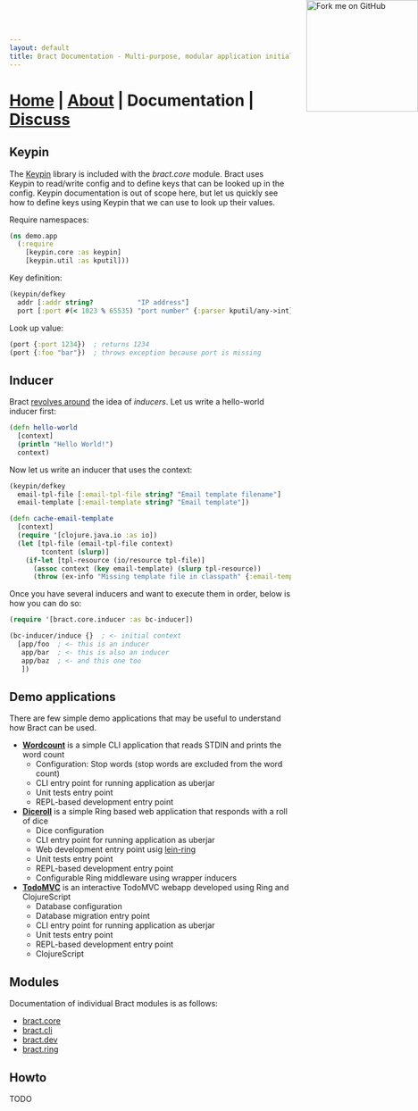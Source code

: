 ```yaml
---
layout: default
title: Bract Documentation - Multi-purpose, modular application initialization framework for Clojure
---
```

# [Home](/)    |    [About](/about.html)    |    Documentation    |    [Discuss](/discuss.html)

## Keypin

The [Keypin](https://github.com/kumarshantanu/keypin) library is included with the _bract.core_ module. Bract uses
Keypin to read/write config and to define keys that can be looked up in the config. Keypin documentation is out of
scope here, but let us quickly see how to define keys using Keypin that we can use to look up their values.

Require namespaces:

```clojure
(ns demo.app
  (:require
    [keypin.core :as keypin]
    [keypin.util :as kputil]))
```

Key definition:

```clojure
(keypin/defkey
  addr [:addr string?           "IP address"]
  port [:port #(< 1023 % 65535) "port number" {:parser kputil/any->int}])
```

Look up value:

```clojure
(port {:port 1234})  ; returns 1234
(port {:foo "bar"})  ; throws exception because port is missing
```


## Inducer

Bract [revolves around](/about.html#how-it-works) the idea of _inducers_. Let us write a hello-world inducer first:

```clojure
(defn hello-world
  [context]
  (println "Hello World!")
  context)
```

Now let us write an inducer that uses the context:

```clojure
(keypin/defkey
  email-tpl-file [:email-tpl-file string? "Email template filename"]
  email-template [:email-template string? "Email template"])

(defn cache-email-template
  [context]
  (require '[clojure.java.io :as io])
  (let [tpl-file (email-tpl-file context)
        tcontent (slurp)]
    (if-let [tpl-resource (io/resource tpl-file)]
      (assoc context (key email-template) (slurp tpl-resource))
      (throw (ex-info "Missing template file in classpath" {:email-template-file tpl-file})))))
```

Once you have several inducers and want to execute them in order, below is how you can do so:

```clojure
(require '[bract.core.inducer :as bc-inducer])

(bc-inducer/induce {}  ; <- initial context
  [app/foo  ; <- this is an inducer
   app/bar  ; <- this is also an inducer
   app/baz  ; <- and this one too
   ])
```


## Demo applications

There are few simple demo applications that may be useful to understand how Bract can be used.

* **[Wordcount](https://github.com/bract/demo.wordcount)** is a simple CLI application that reads STDIN and prints the word count
  * Configuration: Stop words (stop words are excluded from the word count)
  * CLI entry point for running application as uberjar
  * Unit tests entry point
  * REPL-based development entry point
* **[Diceroll](https://github.com/bract/demo.diceroll)** is a simple Ring based web application that responds with a roll of dice
  * Dice configuration
  * CLI entry point for running application as uberjar
  * Web development entry point usig [lein-ring](https://github.com/weavejester/lein-ring)
  * Unit tests entry point
  * REPL-based development entry point
  * Configurable Ring middleware using wrapper inducers
* **[TodoMVC](https://github.com/bract/demo.todomvc)** is an interactive TodoMVC webapp developed using Ring and ClojureScript
  * Database configuration
  * Database migration entry point
  * CLI entry point for running application as uberjar
  * Unit tests entry point
  * REPL-based development entry point
  * ClojureScript


## Modules

Documentation of individual Bract modules is as follows:

* [bract.core](/module/core.html)
* [bract.cli](/module/cli.html)
* [bract.dev](/module/dev.html)
* [bract.ring](/module/ring.html)


## Howto

TODO

<a href='https://github.com/bract'><img style='position: absolute; top: 0; right: 0; border: 0; width: 200px;' src='https://camo.githubusercontent.com/652c5b9acfaddf3a9c326fa6bde407b87f7be0f4/68747470733a2f2f73332e616d617a6f6e6177732e636f6d2f6769746875622f726962626f6e732f666f726b6d655f72696768745f6f72616e67655f6666373630302e706e67' alt='Fork me on GitHub' data-canonical-src='https://s3.amazonaws.com/github/ribbons/forkme_right_orange_ff7600.png'></a>
